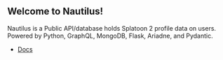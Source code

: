 ## Welcome to Nautilus!
Nautilus is a Public API/database holds Splatoon 2 profile data on users. Powered by Python, GraphQL, MongoDB, Flask, Ariadne, and Pydantic.

- [Docs](docs)

